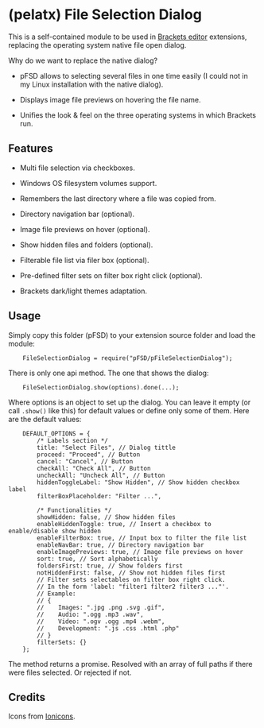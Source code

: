 # (pelatx) File Selection Dialog

This is a self-contained module to be used in [Brackets editor][brackets] extensions, replacing the operating system native file open dialog.

Why do we want to replace the native dialog?

- pFSD allows to selecting several files in one time easily (I could not in my Linux installation with the native dialog).

- Displays image file previews on hovering the file name.

- Unifies the look & feel on the three operating systems in which Brackets run.

## Features

- Multi file selection via checkboxes.

- Windows OS filesystem volumes support.

- Remembers the last directory where a file was copied from.

- Directory navigation bar (optional).

- Image file previews on hover (optional).

- Show hidden files and folders (optional).

- Filterable file list via filer box (optional).

- Pre-defined filter sets on filter box right click (optional).

- Brackets dark/light themes adaptation.

## Usage

Simply copy this folder (pFSD) to your extension source folder and load the module:

```
    FileSelectionDialog = require("pFSD/pFileSelectionDialog");
```
There is only one api method. The one that shows the dialog:

```
    FileSelectionDialog.show(options).done(...);
```

Where options is an object to set up the dialog. You can leave it empty (or call ```.show()``` like this) for default values or define only some of them. Here are the default values:

```
    DEFAULT_OPTIONS = {
        /* Labels section */
        title: "Select Files", // Dialog tittle
        proceed: "Proceed", // Button
        cancel: "Cancel", // Button
        checkAll: "Check All", // Button
        uncheckAll: "Uncheck All", // Button
        hiddenToggleLabel: "Show Hidden", // Show hidden checkbox label
        filterBoxPlaceholder: "Filter ...", 

        /* Functionalities */
        showHidden: false, // Show hidden files
        enableHiddenToggle: true, // Insert a checkbox to enable/disable show hidden
        enableFilterBox: true, // Input box to filter the file list
        enableNavBar: true, // Directory navigation bar
        enableImagePreviews: true, // Image file previews on hover
        sort: true, // Sort alphabetically
        foldersFirst: true, // Show folders first
        notHiddenFirst: false, // Show not hidden files first
        // Filter sets selectables on filter box right click.
        // In the form 'label: "filter1 filter2 filter3 ..."'.
        // Example:
        // {
        //    Images: ".jpg .png .svg .gif",
        //    Audio: ".ogg .mp3 .wav",
        //    Video: ".ogv .ogg .mp4 .webm",
        //    Development: ".js .css .html .php"
        // }
        filterSets: {} 
    };
```

The method returns a promise. Resolved with an array of full paths if there were files selected. Or rejected if not.

## Credits
Icons from [Ionicons][ionicons].

[brackets]: http://brackets.io/
[ionicons]: http://ionicons.com/